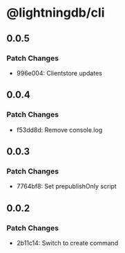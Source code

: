 # @lightningdb/cli

## 0.0.5

### Patch Changes

- 996e004: Clientstore updates

## 0.0.4

### Patch Changes

- f53dd8d: Remove console.log

## 0.0.3

### Patch Changes

- 7764bf8: Set prepublishOnly script

## 0.0.2

### Patch Changes

- 2b11c14: Switch to create command
